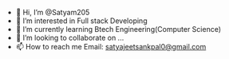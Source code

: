 - 👋 Hi, I’m @Satyam205
- 👀 I’m interested in Full stack Developing
- 🌱 I’m currently learning Btech Engineering(Computer Science)
- 💞️ I’m looking to collaborate on ...
- 📫 How to reach me Email: satyajeetsankpal0@gmail.com

<!---
Satyam205/Satyam205 is a ✨ special ✨ repository because its `README.md` (this file) appears on your GitHub profile.
You can click the Preview link to take a look at your changes.
--->

